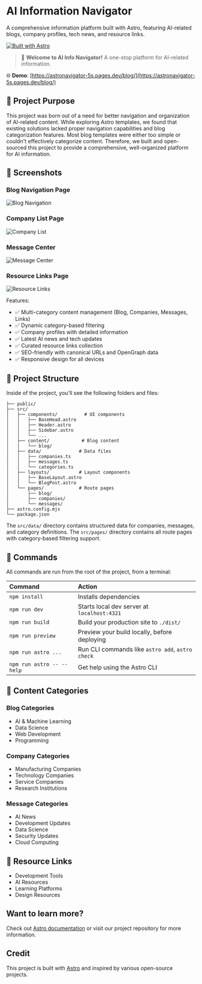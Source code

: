 # AI Information Navigator

A comprehensive information platform built with Astro, featuring AI-related blogs, company profiles, tech news, and resource links.

[![Built with Astro](https://astro.badgen.net/badge/built%20with/Astro/blue)](https://astro.build)

> 🤖 **Welcome to AI Info Navigator!** A one-stop platform for AI-related information.

🌐 **Demo**: [https://astronavigator-5s.pages.dev/blog/](https://astronavigator-5s.pages.dev/blog/)

## 🎯 Project Purpose

This project was born out of a need for better navigation and organization of AI-related content. While exploring Astro templates, we found that existing solutions lacked proper navigation capabilities and blog categorization features. Most blog templates were either too simple or couldn't effectively categorize content. Therefore, we built and open-sourced this project to provide a comprehensive, well-organized platform for AI information.

## 📸 Screenshots

### Blog Navigation Page
![Blog Navigation](./public/images/blob.png)

### Company List Page
![Company List](./public/images/company.png)

### Message Center
![Message Center](./public/images/message.png)

### Resource Links Page
![Resource Links](./public/images/nav.png)

Features:

- ✅ Multi-category content management (Blog, Companies, Messages, Links)
- ✅ Dynamic category-based filtering
- ✅ Company profiles with detailed information
- ✅ Latest AI news and tech updates
- ✅ Curated resource links collection
- ✅ SEO-friendly with canonical URLs and OpenGraph data
- ✅ Responsive design for all devices

## 🚀 Project Structure

Inside of the project, you'll see the following folders and files:

```text
├── public/
├── src/
│   ├── components/          # UI components
│   │   ├── BaseHead.astro
│   │   ├── Header.astro
│   │   ├── Sidebar.astro
│   │   └── ...
│   ├── content/            # Blog content
│   │   └── blog/
│   ├── data/              # Data files
│   │   ├── companies.ts
│   │   ├── messages.ts
│   │   └── categories.ts
│   ├── layouts/           # Layout components
│   │   ├── BaseLayout.astro
│   │   └── BlogPost.astro
│   └── pages/             # Route pages
│       ├── blog/
│       ├── companies/
│       └── messages/
├── astro.config.mjs
└── package.json
```

The `src/data/` directory contains structured data for companies, messages, and category definitions. The `src/pages/` directory contains all route pages with category-based filtering support.

## 🧞 Commands

All commands are run from the root of the project, from a terminal:

| Command                   | Action                                           |
| :------------------------ | :----------------------------------------------- |
| `npm install`             | Installs dependencies                            |
| `npm run dev`             | Starts local dev server at `localhost:4321`      |
| `npm run build`           | Build your production site to `./dist/`          |
| `npm run preview`         | Preview your build locally, before deploying     |
| `npm run astro ...`       | Run CLI commands like `astro add`, `astro check` |
| `npm run astro -- --help` | Get help using the Astro CLI                     |

## 👀 Content Categories

### Blog Categories
- AI & Machine Learning
- Data Science
- Web Development
- Programming

### Company Categories
- Manufacturing Companies
- Technology Companies
- Service Companies
- Research Institutions

### Message Categories
- AI News
- Development Updates
- Data Science
- Security Updates
- Cloud Computing

## 🔗 Resource Links
- Development Tools
- AI Resources
- Learning Platforms
- Design Resources

## Want to learn more?

Check out [Astro documentation](https://docs.astro.build) or visit our project repository for more information.

## Credit

This project is built with [Astro](https://astro.build) and inspired by various open-source projects.


